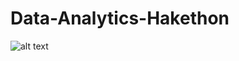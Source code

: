 # Data-Analytics-Hakethon

![alt text](https://github.com/[username]/[reponame]/blob/[branch]/image.jpg?raw=true)
